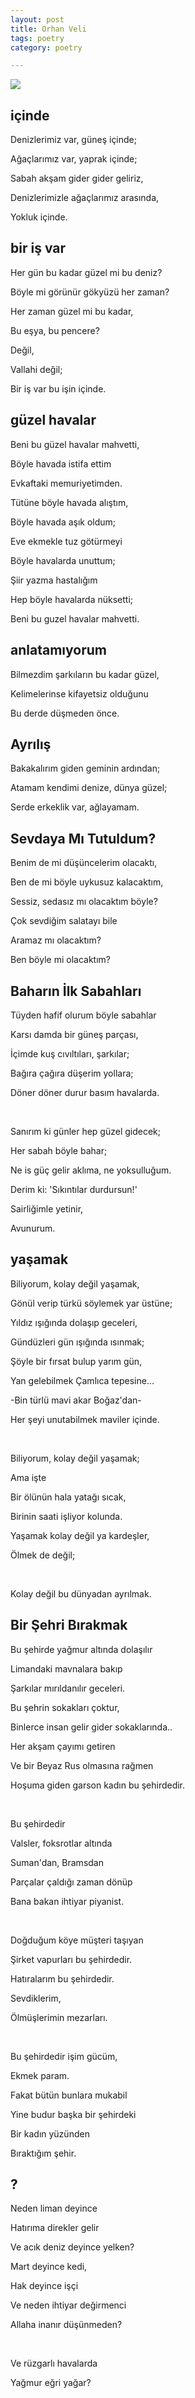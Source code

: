 ```yaml
---
layout: post
title: Orhan Veli 
tags: poetry
category: poetry

---
```


![](https://muhtesemsozler.com/wp-content/uploads/2019/04/kan%C4%B1k2.jpg)


## içinde 

Denizlerimiz var, güneş içinde;

Ağaçlarımız var, yaprak içinde;

Sabah akşam gider gider geliriz,

Denizlerimizle ağaçlarımız arasında,

Yokluk içinde.

## bir iş var 

Her gün bu kadar güzel mi bu deniz?

Böyle mi görünür gökyüzü her zaman?

Her zaman güzel mi bu kadar,

Bu eşya, bu pencere?

Değil,

Vallahi değil;

Bir iş var bu işin içinde.

## güzel havalar 

Beni bu güzel havalar mahvetti, 

Böyle havada istifa ettim 

Evkaftaki memuriyetimden. 

Tütüne böyle havada alıştım, 

Böyle havada aşık oldum; 

Eve ekmekle tuz götürmeyi 

Böyle havalarda unuttum; 

Şiir yazma hastalığım 

Hep böyle havalarda nüksetti; 

Beni bu guzel havalar mahvetti.

## anlatamıyorum 

Bilmezdim şarkıların bu kadar güzel, 

Kelimelerinse kifayetsiz olduğunu 

Bu derde düşmeden önce. 


## Ayrılış

Bakakalırım giden geminin ardından;

Atamam kendimi denize, dünya güzel;

Serde erkeklik var, ağlayamam.


## Sevdaya Mı Tutuldum?

Benim de mi düşüncelerim olacaktı,

Ben de mi böyle uykusuz kalacaktım,

Sessiz, sedasız mı olacaktım böyle? 

Çok sevdiğim salatayı bile

Aramaz mı olacaktım? 

Ben böyle mi olacaktım?



## Baharın İlk Sabahları

Tüyden hafif olurum böyle sabahlar

Karsı damda bir güneş parçası,

İçimde kuş cıvıltıları, şarkılar;

Bağıra çağıra düşerim yollara;

Döner döner durur basım havalarda.

<br>

Sanırım ki günler hep güzel gidecek;

Her sabah böyle bahar;

Ne is güç gelir aklıma, ne yoksulluğum.

Derim ki: 'Sıkıntılar durdursun!'

Sairliğimle yetinir,

Avunurum.



## yaşamak

Biliyorum, kolay değil yaşamak, 

Gönül verip türkü söylemek yar üstüne; 

Yıldız ışığında dolaşıp geceleri, 

Gündüzleri gün ışığında ısınmak; 

Şöyle bir fırsat bulup yarım gün, 

Yan gelebilmek Çamlıca tepesine... 

-Bin türlü mavi akar Boğaz'dan- 

Her şeyi unutabilmek maviler içinde. 

<br>

Biliyorum, kolay değil yaşamak; 

Ama işte 

Bir ölünün hala yatağı sıcak, 

Birinin saati işliyor kolunda. 

Yaşamak kolay değil ya kardeşler, 

Ölmek de değil; 

<br>

Kolay değil bu dünyadan ayrılmak. 


## Bir Şehri Bırakmak

Bu şehirde yağmur altında dolaşılır

Limandaki mavnalara bakıp

Şarkılar mırıldanılır geceleri.

Bu şehrin sokakları çoktur,

Binlerce insan gelir gider sokaklarında..

Her akşam çayımı getiren

Ve bir Beyaz Rus olmasına rağmen

Hoşuma giden garson kadın bu şehirdedir.

<br>

Bu şehirdedir

Valsler, foksrotlar altında

Suman'dan, Bramsdan

Parçalar çaldığı zaman dönüp

Bana bakan ihtiyar piyanist.

<br>

Doğduğum köye müşteri taşıyan

Şirket vapurları bu şehirdedir.

Hatıralarım bu şehirdedir.

Sevdiklerim,

Ölmüşlerimin mezarları.

<br>

Bu şehirdedir işim gücüm,

Ekmek param.

Fakat bütün bunlara mukabil

Yine budur başka bir şehirdeki

Bir kadın yüzünden

Bıraktığım şehir.


## ? 

Neden liman deyince

Hatırıma direkler gelir

Ve acık deniz deyince yelken? 

Mart deyince kedi,

Hak deyince işçi

Ve neden ihtiyar değirmenci

Allaha inanır düşünmeden?


<br>

Ve rüzgarlı havalarda

Yağmur eğri yağar?
